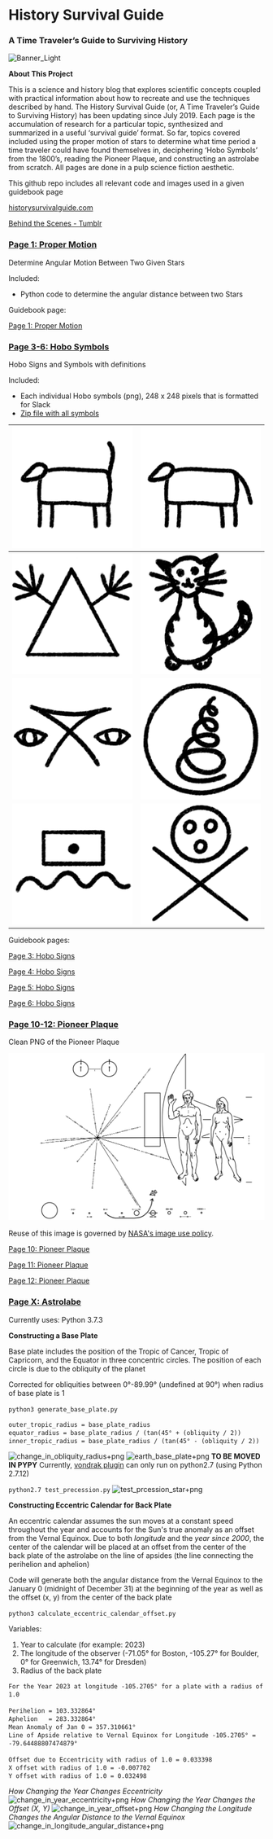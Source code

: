 # History Survival Guide
### A Time Traveler’s Guide to Surviving History

![Banner_Light](https://user-images.githubusercontent.com/22159116/64215868-b84b1500-ce73-11e9-98fc-4cac0c190fc4.jpg)

**About This Project**

This is a science and history blog that explores scientific concepts coupled with practical information about how to recreate and use the techniques described by hand.  The History Survival Guide (or,  A Time Traveler’s Guide to Surviving History) has been updating since July 2019. Each page is the accumulation of research for a particular topic, synthesized and summarized in a useful ‘survival guide’ format. So far, topics covered included using the proper motion of stars to determine what time period a time traveler could have found themselves in, deciphering ‘Hobo Symbols’ from the 1800’s, reading the Pioneer Plaque, and constructing an astrolabe from scratch. All pages are done in a pulp science fiction aesthetic.

This github repo includes all relevant code and images used in a given guidebook page

[historysurvivalguide.com](http://historysurvivalguide.com/)

[Behind the Scenes - Tumblr](https://historysurvivalguide.tumblr.com/)

### [Page 1: Proper Motion](https://github.com/cyschneck/History-Survival-Guide/tree/master/page_1_proper_motion)
Determine Angular Motion Between Two Given Stars

Included:
* Python code to determine the angular distance between two Stars

Guidebook page:

[Page 1: Proper Motion](http://historysurvivalguide.com/page/determine-eon-proper-motion/)

### [Page 3-6: Hobo Symbols](https://github.com/cyschneck/History-Survival-Guide/tree/master/page_3_hobo_symbols)
Hobo Signs and Symbols with definitions

Included:
* Each individual Hobo symbols (png), 248 x 248 pixels that is formatted for Slack
* [Zip file with all symbols](https://github.com/cyschneck/History-Survival-Guide/blob/master/page_3_hobo_symbols/all_hobo_signs_and_symbols.zip)

| ![good_dog](https://github.com/cyschneck/History-Survival-Guide/blob/master/page_3_hobo_symbols/good_dog.png) | ![bad_dog](https://github.com/cyschneck/History-Survival-Guide/blob/master/page_3_hobo_symbols/bad_dog.png) |
| ------------- | ------------- |
| ![bad_man_with_gun](https://github.com/cyschneck/History-Survival-Guide/blob/master/page_3_hobo_symbols/bad_man_with_gun_lives_here.png) | ![kind_woman_lives_here](https://github.com/cyschneck/History-Survival-Guide/blob/master/page_3_hobo_symbols/kind_woman_lives_here.png) | ------------- | ------------- |
| ![safe_camp](https://github.com/cyschneck/History-Survival-Guide/blob/master/page_3_hobo_symbols/safe_camp.png) | ![courthouse](https://github.com/cyschneck/History-Survival-Guide/blob/master/page_3_hobo_symbols/courthouse.png) | | ------------- | ------------- |
 ![dangerous_drinking_water](https://github.com/cyschneck/History-Survival-Guide/blob/master/page_3_hobo_symbols/dangerous_drinking_water.png) | ![doctor](https://github.com/cyschneck/History-Survival-Guide/blob/master/page_3_hobo_symbols/doctor.png)

Guidebook pages:

[Page 3: Hobo Signs](http://historysurvivalguide.com/page/hobo-signs-and-symbols-part-one/)

[Page 4: Hobo Signs](http://historysurvivalguide.com/page/hobo-signs-and-symbols-part-two/)

[Page 5: Hobo Signs](http://historysurvivalguide.com/page/hobo-signs-and-symbols-part-three/)

[Page 6: Hobo Signs](http://historysurvivalguide.com/page/hobo-signs-and-symbols-part-four/)

### [Page 10-12: Pioneer Plaque](https://github.com/cyschneck/History-Survival-Guide/tree/master/page_10_pioneer_plaque)

Clean PNG of the Pioneer Plaque

![pioneer_plaque+png](https://github.com/cyschneck/History-Survival-Guide/blob/master/page_10_pioneer_plaque/full_scale_pioneer_plaque.png)

Reuse of this image is governed by [NASA's image use policy](https://www.nasa.gov/multimedia/guidelines/index.html).

[Page 10: Pioneer Plaque](http://historysurvivalguide.com/page/pioneer-plaque-part-1/)

[Page 11: Pioneer Plaque](http://historysurvivalguide.com/page/pioneer-plaque-part-2/)

[Page 12: Pioneer Plaque](http://historysurvivalguide.com/page/pioneer-plaque-part-3/)

### [Page X: Astrolabe](https://github.com/cyschneck/History-Survival-Guide/tree/master/page_x_astrolabe)

Currently uses: Python 3.7.3

**Constructing a Base Plate**

Base plate includes the position of the Tropic of Cancer, Tropic of Capricorn, and the Equator in three concentric circles. The position of each circle is due to the obliquity of the planet

Corrected for obliquities between 0°-89.99° (undefined at 90°) when radius of base plate is 1

```python3 generate_base_plate.py```

```
outer_tropic_radius = base_plate_radius
equator_radius = base_plate_radius / (tan(45° + (obliquity / 2))
inner_tropic_radius = base_plate_radius / (tan(45° - (obliquity / 2))
```
![change_in_obliquity_radius+png](https://github.com/cyschneck/History-Survival-Guide/blob/master/page_x_astrolabe/generate_base_plate_outputs/base_plate_change_due_to_obliquity.png)
![earth_base_plate+png](https://github.com/cyschneck/History-Survival-Guide/blob/master/page_x_astrolabe/generate_base_plate_outputs/base_plate_for_earth_at_23.4_degrees.png)
__TO BE MOVED IN PYPY__
Currently, [vondrak plugin](https://github.com/digitalvapor/vondrak) can only run on python2.7 (using Python 2.7.12)

```python2.7 test_precession.py```
![test_prcession_star+png](https://github.com/cyschneck/History-Survival-Guide/blob/master/page_x_astrolabe/test_precession_vondrak_example.png)

**Constructing Eccentric Calendar for Back Plate**

An eccentric calendar assumes the sun moves at a constant speed throughout the year and accounts for the Sun's true anomaly as an offset from the Vernal Equinox. Due to both *longitude* and the *year since 2000*, the center of the calendar will be placed at an offset from the center of the back plate of the astrolabe on the line of apsides (the line connecting the perihelion and aphelion)

Code will generate both the angular distance from the Vernal Equinox to the January 0 (midnight of December 31) at the beginning of the year as well as the offset (x, y) from the center of the back plate

```python3 calculate_eccentric_calendar_offset.py```

Variables:
1. Year to calculate (for example: 2023)
2. The longitude of the observer (-71.05° for Boston, -105.27° for Boulder, 0° for Greenwich, 13.74° for Dresden)
3. Radius of the back plate

```
For the Year 2023 at longitude -105.2705° for a plate with a radius of 1.0

Perihelion = 103.332864°
Aphelion   = 283.332864°
Mean Anomaly of Jan 0 = 357.310661°
Line of Apside relative to Vernal Equinox for Longitude -105.2705° = -79.64488807474879°

Offset due to Eccentricity with radius of 1.0 = 0.033398
X offset with radius of 1.0 = -0.007702
Y offset with radius of 1.0 = 0.032498
```
_How Changing the Year Changes Eccentricity_
![change_in_year_eccentricity+png](https://github.com/cyschneck/History-Survival-Guide/blob/master/page_x_astrolabe/calculate_eccentric_calendar_offset_outputs/eccentric_calendar_change_in_year_versus_eccentricity.png)
_How Changing the Year Changes the Offset (X, Y)_
![change_in_year_offset+png](https://github.com/cyschneck/History-Survival-Guide/blob/master/page_x_astrolabe/calculate_eccentric_calendar_offset_outputs/eccentric_calendar_change_in_year_versus_offset.png)
_How Changing the Longitude Changes the Angular Distance to the Vernal Equinox_
![change_in_longitude_angular_distance+png](https://github.com/cyschneck/History-Survival-Guide/blob/master/page_x_astrolabe/calculate_eccentric_calendar_offset_outputs/eccentric_calendar_change_in_longitude_versus_angular_distance.png)
